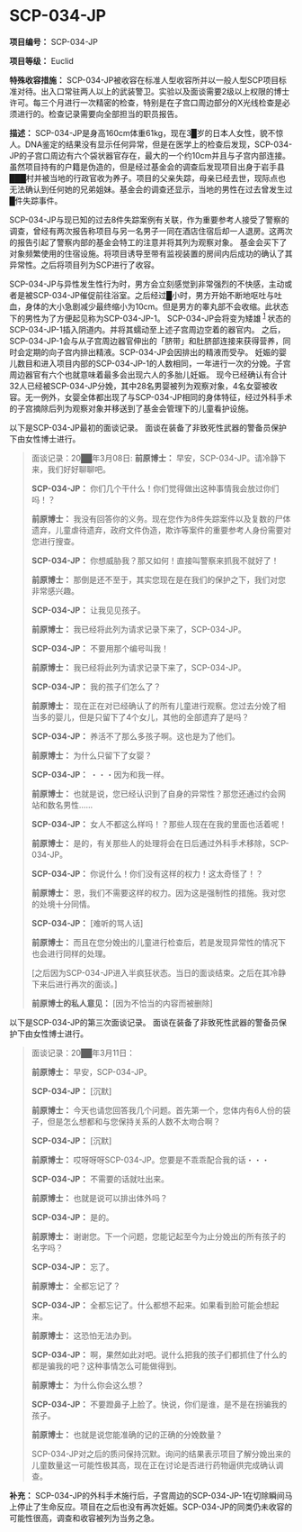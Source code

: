 # SCP-034-JP
**项目编号：** SCP-034-JP

**项目等级：** Euclid

**特殊收容措施：** SCP-034-JP被收容在标准人型收容所并以一般人型SCP项目标准对待。出入口常驻两人以上的武装警卫。实验以及面谈需要2级以上权限的博士许可。每三个月进行一次精密的检查，特别是在子宫口周边部分的X光线检查是必须进行的。检查记录需要向全部担当的职员报告。

**描述：** SCP-034-JP是身高160cm体重61kg，现在3█岁的日本人女性，貌不惊人。DNA鉴定的结果没有显示任何异常，但是在医学上的检查后发现，SCP-034-JP的子宫口周边有六个袋状器官存在，最大的一个约10cm并且与子宫内部连接。虽然项目持有的户籍是伪造的，但是经过基金会的调查后发现项目出身于岩手县███村并被当地的行政官收为养子。项目的父亲失踪，母亲已经去世，现际点也无法确认到任何她的兄弟姐妹。基金会的调查还显示，当地的男性在过去曾发生过█件失踪事件。

SCP-034-JP与现已知的过去8件失踪案例有关联，作为重要参考人接受了警察的调查，曾经有两次报告称项目与另一名男子一同在酒店住宿后却一人退房。这两次的报告引起了警察内部的基金会特工的注意并将其列为观察对象。
基金会买下了对象频繁使用的住宿设施。将项目诱导至带有监视装置的房间内后成功的确认了其异常性。之后将项目列为SCP进行了收容。

SCP-034-JP与异性发生性行为时，男方会立刻感觉到非常强烈的不快感，主动或者是被SCP-034-JP催促前往浴室。之后经过█小时，男方开始不断地呕吐与吐血，身体的大小急剧减少最终缩小为10cm。但是男方的睾丸部不会收缩。此状态下的男性为了方便起见称为SCP-034-JP-1。
SCP-034-JP会将变为矮雄<sup class='footnoteref'>
 <a shape='rect' class='footnoteref' id='footnoteref-1' href='javascript:;' onclick='WIKIDOT.page.utils.scrollToReference(&apos;footnote-1&apos;)'>1</a>
</sup>状态的SCP-034-JP-1插入阴道内。并将其蠕动至上述子宫周边空着的器官内。
之后，SCP-034-JP-1会与从子宫周边器官伸出的「脐带」和肚脐部连接来获得营养，同时会定期的向子宫内排出精液。SCP-034-JP会因排出的精液而受孕。
妊娠的婴儿数目和进入项目内部的SCP-034-JP-1的人数相同，一年进行一次的分娩。子宫周边器官有六个也就意味着最多会出现六人的多胎儿妊娠。
现今已经确认有合计32人已经被SCP-034-JP分娩，其中28名男婴被列为观察对象，4名女婴被收容。无一例外，女婴全体都出现了与SCP-034-JP相同的身体特征，经过外科手术的子宫摘除后列为观察对象并移送到了基金会管理下的儿童看护设施。

以下是SCP-034-JP最初的面谈记录。
面谈在装备了非致死性武器的警备员保护下由女性博士进行。


> 面谈记录：20██年3月08日:
**前原博士：** 早安，SCP-034-JP。请冷静下来，我们好好聊聊吧。
> 
> **SCP-034-JP：** 你们几个干什么！你们觉得做出这种事情我会放过你们吗！？
> 
> **前原博士：** 我没有回答你的义务。现在您作为8件失踪案件以及复数的尸体遗弃，儿童虐待遗弃，政府文件伪造，欺诈等案件的重要参考人身份需要对您进行搜查。
> 
> **SCP-034-JP：** 你想威胁我？那又如何！直接叫警察来抓我不就好了！
> 
> **前原博士：** 那倒是还不至于，其实您现在是在我们的保护之下，我们对您非常感兴趣。
> 
> **SCP-034-JP：** 让我见见孩子。
> 
> **前原博士：** 我已经将此列为请求记录下来了，SCP-034-JP。
> 
> **SCP-034-JP：** 不要用那个编号叫我！
> 
> **前原博士：** 我已经将此列为请求记录下来了，SCP-034-JP。
> 
> **SCP-034-JP：** 我的孩子们怎么了？
> 
> **前原博士：** 现在正在对已经确认了的所有儿童进行观察。您过去分娩了相当多的婴儿，但是只留下了4个女儿，其他的全部遗弃了是吗？
> 
> **SCP-034-JP：** 养活不了那么多孩子啊。这也是为了他们。
> 
> **前原博士：** 为什么只留下了女婴？
> 
> **SCP-034-JP：** ・・・因为和我一样。
> 
> **前原博士：** 也就是说，您已经认识到了自身的异常性？那您还通过约会网站和数名男性……
> 
> **SCP-034-JP：** 女人不都这么样吗！？那些人现在在我的里面也活着呢！
> 
> **前原博士：** 是的，有关那些人的处理将会在日后通过外科手术移除，SCP-034-JP。
> 
> **SCP-034-JP：** 你说什么！你们没有这样的权力！这太奇怪了！？
> 
> **前原博士：** 恩，我们不需要这样的权力。因为这是强制性的措施。我对您的处境十分同情。
> 
> **SCP-034-JP：** [难听的骂人话]
> 
> **前原博士：** 而且在您分娩出的儿童进行检查后，若是发现异常性的情况下也会进行同样的处理。
> 
> [之后因为SCP-034-JP进入半疯狂状态。当日的面谈结束。之后在其冷静下来后进行再次的面谈。]
> 
> **前原博士的私人意见：** [因为不恰当的内容而被删除]
> 

以下是SCP-034-JP的第三次面谈记录。
面谈在装备了非致死性武器的警备员保护下由女性博士进行。


> 面谈记录：20██年3月11日：
> 
> **前原博士：** 早安，SCP-034-JP。
> 
> **SCP-034-JP：** [沉默]
> 
> **前原博士：** 今天也请您回答我几个问题。首先第一个，您体内有6人份的袋子，但是怎么想都和与您保持关系的人数不太吻合啊？
> 
> **SCP-034-JP：** [沉默]
> 
> **前原博士：** 哎呀呀呀SCP-034-JP。您要是不乖乖配合我的话・・・
> 
> **SCP-034-JP：** 不需要的话就吐出来。
> 
> **前原博士：** 也就是说可以排出体外吗？
> 
> **SCP-034-JP：** 是的。
> 
> **前原博士：** 谢谢您。下一个问题，您能记起至今为止分娩出的所有孩子的名字吗？
> 
> **SCP-034-JP：** 忘了。
> 
> **前原博士：** 全都忘记了？
> 
> **SCP-034-JP：** 全都忘记了。什么都想不起来。如果看到脸可能会想起来。
> 
> **前原博士：** 这恐怕无法办到。
> 
> **SCP-034-JP：** 啊，果然如此对吧。说什么把我的孩子们都抓住了什么的都是骗我的吧？这种事情怎么可能做得到。
> 
> **前原博士：** 为什么你会这么想？
> 
> **SCP-034-JP：** 不要蹬鼻子上脸了。快说，你们是谁，是不是在拐骗我的孩子。
> 
> **前原博士：** 也就是说您能准确的记的正确的分娩数量？
> 
> SCP-034-JP对之后的质问保持沉默。询问的结果表示项目了解分娩出来的儿童数量这一可能性极其高，现在正在讨论是否进行药物逼供完成确认调查。
> 

**补充：** SCP-034-JP的外科手术施行后，子宫周边的SCP-034-JP-1在切除瞬间马上停止了生命反应。项目在之后也没有再次妊娠。SCP-034-JP的同类仍未收容的可能性很高，调查和收容被列为当务之急。

